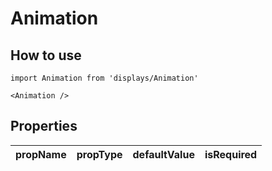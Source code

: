 # Animation

## How to use

```
import Animation from 'displays/Animation'
```

```
<Animation />
```

## Properties

| propName | propType | defaultValue | isRequired |
| - | - | - | - |
